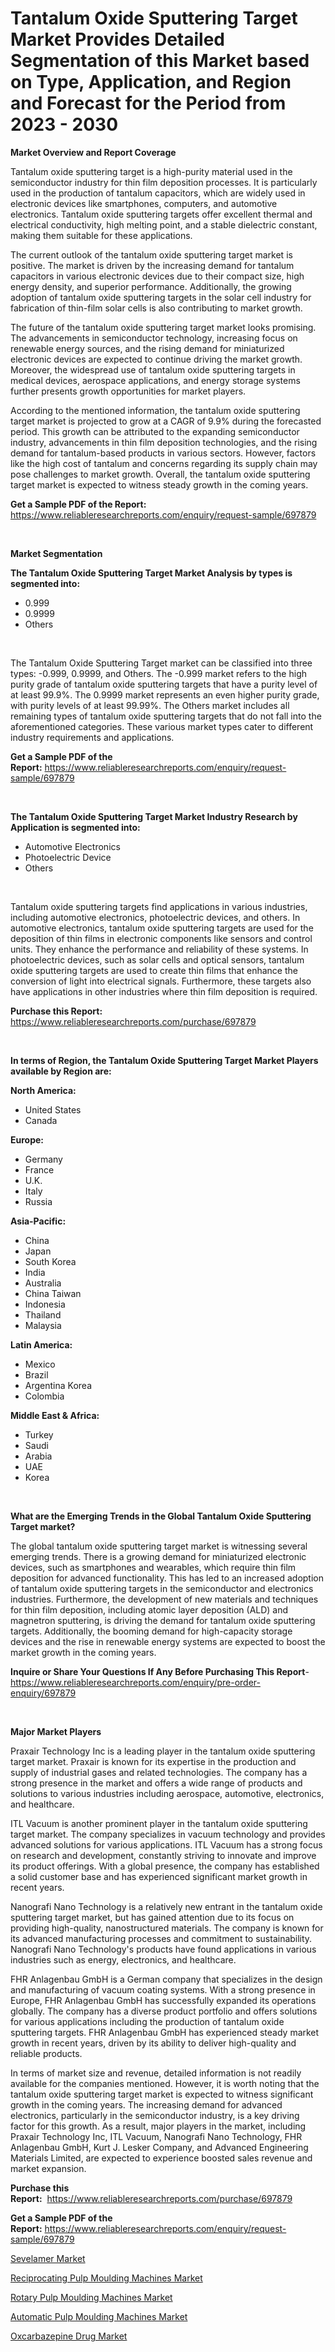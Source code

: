 <p><h1>Tantalum Oxide Sputtering Target Market Provides Detailed Segmentation of this Market based on Type, Application, and Region and Forecast for the Period from 2023 - 2030</h1></p><p><strong>Market Overview and Report Coverage</strong></p>
<p><p>Tantalum oxide sputtering target is a high-purity material used in the semiconductor industry for thin film deposition processes. It is particularly used in the production of tantalum capacitors, which are widely used in electronic devices like smartphones, computers, and automotive electronics. Tantalum oxide sputtering targets offer excellent thermal and electrical conductivity, high melting point, and a stable dielectric constant, making them suitable for these applications.</p><p>The current outlook of the tantalum oxide sputtering target market is positive. The market is driven by the increasing demand for tantalum capacitors in various electronic devices due to their compact size, high energy density, and superior performance. Additionally, the growing adoption of tantalum oxide sputtering targets in the solar cell industry for fabrication of thin-film solar cells is also contributing to market growth.</p><p>The future of the tantalum oxide sputtering target market looks promising. The advancements in semiconductor technology, increasing focus on renewable energy sources, and the rising demand for miniaturized electronic devices are expected to continue driving the market growth. Moreover, the widespread use of tantalum oxide sputtering targets in medical devices, aerospace applications, and energy storage systems further presents growth opportunities for market players.</p><p>According to the mentioned information, the tantalum oxide sputtering target market is projected to grow at a CAGR of 9.9% during the forecasted period. This growth can be attributed to the expanding semiconductor industry, advancements in thin film deposition technologies, and the rising demand for tantalum-based products in various sectors. However, factors like the high cost of tantalum and concerns regarding its supply chain may pose challenges to market growth. Overall, the tantalum oxide sputtering target market is expected to witness steady growth in the coming years.</p></p>
<p><strong>Get a Sample PDF of the Report:</strong> <a href="https://www.reliableresearchreports.com/enquiry/request-sample/697879">https://www.reliableresearchreports.com/enquiry/request-sample/697879</a></p>
<p>&nbsp;</p>
<p><strong>Market Segmentation</strong></p>
<p><strong>The Tantalum Oxide Sputtering Target Market Analysis by types is segmented into:</strong></p>
<p><ul><li>0.999</li><li>0.9999</li><li>Others</li></ul></p>
<p>&nbsp;</p>
<p><p>The Tantalum Oxide Sputtering Target market can be classified into three types: -0.999, 0.9999, and Others. The -0.999 market refers to the high purity grade of tantalum oxide sputtering targets that have a purity level of at least 99.9%. The 0.9999 market represents an even higher purity grade, with purity levels of at least 99.99%. The Others market includes all remaining types of tantalum oxide sputtering targets that do not fall into the aforementioned categories. These various market types cater to different industry requirements and applications.</p></p>
<p><strong>Get a Sample PDF of the Report:</strong>&nbsp;<a href="https://www.reliableresearchreports.com/enquiry/request-sample/697879">https://www.reliableresearchreports.com/enquiry/request-sample/697879</a></p>
<p>&nbsp;</p>
<p><strong>The Tantalum Oxide Sputtering Target Market Industry Research by Application is segmented into:</strong></p>
<p><ul><li>Automotive Electronics</li><li>Photoelectric Device</li><li>Others</li></ul></p>
<p>&nbsp;</p>
<p><p>Tantalum oxide sputtering targets find applications in various industries, including automotive electronics, photoelectric devices, and others. In automotive electronics, tantalum oxide sputtering targets are used for the deposition of thin films in electronic components like sensors and control units. They enhance the performance and reliability of these systems. In photoelectric devices, such as solar cells and optical sensors, tantalum oxide sputtering targets are used to create thin films that enhance the conversion of light into electrical signals. Furthermore, these targets also have applications in other industries where thin film deposition is required.</p></p>
<p><strong>Purchase this Report:</strong>&nbsp; <a href="https://www.reliableresearchreports.com/purchase/697879">https://www.reliableresearchreports.com/purchase/697879</a></p>
<p>&nbsp;</p>
<p><strong>In terms of Region, the Tantalum Oxide Sputtering Target Market Players available by Region are:</strong></p>
<p>
    <p> <strong> North America: </strong>
        <ul>
            <li>United States</li>
            <li>Canada</li>
        </ul>
        </p> 
    <p> <strong> Europe: </strong>
        <ul>
            <li>Germany</li>
            <li>France</li>
            <li>U.K.</li>
            <li>Italy</li>
            <li>Russia</li>
        </ul>
        </p> 
    <p> <strong> Asia-Pacific: </strong>
        <ul>
            <li>China</li>
            <li>Japan</li>
            <li>South Korea</li>
            <li>India</li>
            <li>Australia</li>
            <li>China Taiwan</li>
            <li>Indonesia</li>
            <li>Thailand</li>
            <li>Malaysia</li>
        </ul>
        </p> 
    <p> <strong> Latin America: </strong>
        <ul>
            <li>Mexico</li>
            <li>Brazil</li>
            <li>Argentina Korea</li>
            <li>Colombia</li>
        </ul>
        </p> 
    <p> <strong> Middle East & Africa: </strong>
        <ul>
            <li>Turkey</li>
            <li>Saudi</li>
            <li>Arabia</li>
            <li>UAE</li>
            <li>Korea</li>
        </ul>
    </p>
    </p>
<p>&nbsp;</p>
<p><strong>What are the Emerging Trends in the Global Tantalum Oxide Sputtering Target market?</strong></p>
<p><p>The global tantalum oxide sputtering target market is witnessing several emerging trends. There is a growing demand for miniaturized electronic devices, such as smartphones and wearables, which require thin film deposition for advanced functionality. This has led to an increased adoption of tantalum oxide sputtering targets in the semiconductor and electronics industries. Furthermore, the development of new materials and techniques for thin film deposition, including atomic layer deposition (ALD) and magnetron sputtering, is driving the demand for tantalum oxide sputtering targets. Additionally, the booming demand for high-capacity storage devices and the rise in renewable energy systems are expected to boost the market growth in the coming years.</p></p>
<p><strong>Inquire or Share Your Questions If Any Before Purchasing This Report</strong>- <a href="https://www.reliableresearchreports.com/enquiry/pre-order-enquiry/697879">https://www.reliableresearchreports.com/enquiry/pre-order-enquiry/697879</a></p>
<p>&nbsp;</p>
<p><strong>Major Market Players</strong></p>
<p><p>Praxair Technology Inc is a leading player in the tantalum oxide sputtering target market. Praxair is known for its expertise in the production and supply of industrial gases and related technologies. The company has a strong presence in the market and offers a wide range of products and solutions to various industries including aerospace, automotive, electronics, and healthcare.</p><p>ITL Vacuum is another prominent player in the tantalum oxide sputtering target market. The company specializes in vacuum technology and provides advanced solutions for various applications. ITL Vacuum has a strong focus on research and development, constantly striving to innovate and improve its product offerings. With a global presence, the company has established a solid customer base and has experienced significant market growth in recent years.</p><p>Nanografi Nano Technology is a relatively new entrant in the tantalum oxide sputtering target market, but has gained attention due to its focus on providing high-quality, nanostructured materials. The company is known for its advanced manufacturing processes and commitment to sustainability. Nanografi Nano Technology's products have found applications in various industries such as energy, electronics, and healthcare.</p><p>FHR Anlagenbau GmbH is a German company that specializes in the design and manufacturing of vacuum coating systems. With a strong presence in Europe, FHR Anlagenbau GmbH has successfully expanded its operations globally. The company has a diverse product portfolio and offers solutions for various applications including the production of tantalum oxide sputtering targets. FHR Anlagenbau GmbH has experienced steady market growth in recent years, driven by its ability to deliver high-quality and reliable products.</p><p>In terms of market size and revenue, detailed information is not readily available for the companies mentioned. However, it is worth noting that the tantalum oxide sputtering target market is expected to witness significant growth in the coming years. The increasing demand for advanced electronics, particularly in the semiconductor industry, is a key driving factor for this growth. As a result, major players in the market, including Praxair Technology Inc, ITL Vacuum, Nanografi Nano Technology, FHR Anlagenbau GmbH, Kurt J. Lesker Company, and Advanced Engineering Materials Limited, are expected to experience boosted sales revenue and market expansion.</p></p>
<p><strong>Purchase this Report:</strong>&nbsp;&nbsp;<a href="https://www.reliableresearchreports.com/purchase/697879">https://www.reliableresearchreports.com/purchase/697879</a></p>
<p></p>
<p><strong>Get a Sample PDF of the Report:</strong>&nbsp;<a href="https://www.reliableresearchreports.com/enquiry/request-sample/697879">https://www.reliableresearchreports.com/enquiry/request-sample/697879</a></p>
<p><p><a href="https://medium.com/@josephweaver29/sevelamer-market-furnishes-information-on-market-share-market-trends-and-market-growth-88d370fd97f0">Sevelamer Market</a></p><p><a href="https://www.linkedin.com/pulse/reciprocating-pulp-moulding-machines-market-size-share-global/">Reciprocating Pulp Moulding Machines Market</a></p><p><a href="https://www.linkedin.com/pulse/decoding-rotary-pulp-moulding-machines-market-deep-dive/">Rotary Pulp Moulding Machines Market</a></p><p><a href="https://www.linkedin.com/pulse/automatic-pulp-moulding-machines-market-challenges-opportunities/">Automatic Pulp Moulding Machines Market</a></p><p><a href="https://medium.com/@frankpeters35/oxcarbazepine-drug-market-the-key-to-successful-business-strategy-forecast-till-2030-0f7181c110db">Oxcarbazepine Drug Market</a></p></p>